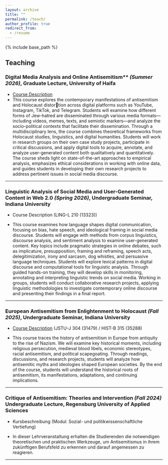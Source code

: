 ```yaml
---
layout: archive
title: ""
permalink: /teach/
author_profile: true
redirect_from:
  - /resume
---
```


{% include base_path %}

## Teaching

### Digital Media Analysis and Online Antisemitism** *(Summer 2026)*, Graduate Lecture, University of Haifa

- [Course Description](https://holocauststudies.haifa.ac.il/images/2025-2026/Summer_schedule_25-26.pdf)
- This course explores the contemporary manifestations of antisemitism and Holocaust distortion across digital platforms such as YouTube, Instagram, TikTok, and Telegram. Students will examine how different forms of Jew-hatred are disseminated through various media formats—including videos, memes, texts, and semiotic markers—and analyze the socio-political contexts that facilitate their dissemination. Through a multidisciplinary lens, the course combines theoretical frameworks from Holocaust studies, linguistics, and digital humanities. Students will work in research groups on their own case study projects, participate in critical discussions, and apply digital tools to acquire, annotate, and analyze user-generated content both qualitatively and quantitatively. The course sheds light on state-of-the-art approaches to empirical analysis, emphasizes ethical considerations in working with online data, and guides students in developing their own research projects to address pertinent issues in social media discourse.

---

### Linguistic Analysis of Social Media and User-Generated Content in Web 2.0 *(Spring 2026)*, Undergraduate Seminar, Indiana University

- Course Description (LING-L 210 (13323))

- This course examines how language shapes digital communication, focusing on bias, hate speech, and ideological framing in social media discourse. Students will engage with methods from corpus linguistics, discourse analysis, and sentiment analysis to examine user-generated content. Key topics include pragmatic strategies in online debates, such as implicature, presupposition, framing and reframing, speech acts, delegitimization, irony and sarcasm, dog whistles, and persuasive language techniques. Students will explore lexical patterns in digital discourse and computational tools for linguistic analysis. Through guided hands-on training, they will develop skills in monitoring, annotating and interpreting linguistic trends on social media. Working in groups, students will conduct collaborative research projects, applying linguistic methodologies to investigate contemporary online discourse and presenting their findings in a final report.

---

### European Antisemitism from Enlightenment to Holocaust *(Fall 2025)*, Undergraduate Seminar, Indiana University

- [Course Description](https://jewishstudies.indiana.edu/student-portal/undergraduate/courses/course-descriptions/jstu-j-304-european-antisemitism-miehling.html) (JSTU-J 304 (31479) / HIST-B 315 (35288)

- This course traces the history of antisemitism in Europe from antiquity to the rise of Nazism. We will examine key historical moments, including religious persecution, medieval blood libels, economic stereotypes, racial antisemitism, and political scapegoating. Through readings, discussions, and research projects, students will analyze how antisemitic myths and ideologies shaped European societies. By the end of the course, students will understand the historical roots of antisemitism, its manifestations, adaptations, and continuing implications.

---

### Critique of Antisemitism: Theories and Intervention *(Fall 2024)* Undergraduate Lecture, Regensburg University of Applied Sciences

- Kursbeschreibung (Modul: Sozial- und politikwissenschaftliche Vertiefung)

- In dieser Lehrveranstaltung erhalten die Studierenden die notwendigen theoretischen und praktischen Werkzeuge, um Antisemitismus in ihrem zukünftigen Berufsfeld zu erkennen und darauf angemessen zu reagieren.

---
